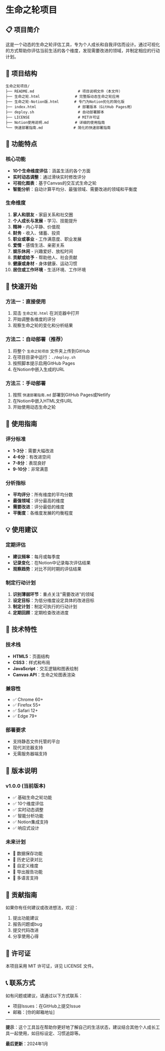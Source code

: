 # 生命之轮项目

## 📋 项目简介

这是一个动态的生命之轮评估工具，专为个人成长和自我评估而设计。通过可视化的方式帮助你评估当前生活的各个维度，发现需要改进的领域，并制定相应的行动计划。

## 📁 项目结构

```
生命之轮项目/
├── README.md                    # 项目说明文件（本文件）
├── 生命之轮.html                # 完整版动态生命之轮应用
├── 生命之轮-Notion版.html       # 专门为Notion优化的简化版
├── index.html                   # 部署版本（GitHub Pages用）
├── deploy.sh                    # 自动部署脚本
├── LICENSE                      # MIT许可证
├── Notion使用说明.md            # 详细的使用指南
└── 快速部署指南.md              # 简化的快速部署指南
```

## 🎯 功能特点

### 核心功能
- **10个生命维度评估**：涵盖生活的各个方面
- **实时动态调整**：通过滑块实时修改评分
- **可视化图表**：基于Canvas的交互式生命之轮
- **智能分析**：自动计算平均分、最强领域、需要改进的领域和平衡度

### 生命维度
1. **家人和朋友** - 家庭关系和社交圈
2. **个人成长与发展** - 学习、技能提升
3. **精神** - 内心平静、价值观
4. **财务** - 收入、储蓄、投资
5. **职业或事业** - 工作满意度、职业发展
6. **爱情** - 感情生活、亲密关系
7. **娱乐休闲** - 兴趣爱好、放松时间
8. **贡献或给予** - 帮助他人、社会贡献
9. **健康或身材** - 身体健康、运动习惯
10. **居住或工作环境** - 生活环境、工作环境

## 🚀 快速开始

### 方法一：直接使用
1. 双击 `生命之轮.html` 在浏览器中打开
2. 开始调整各维度的评分
3. 观察生命之轮的变化和分析结果

### 方法二：自动部署（推荐）
1. 将整个 `生命之轮项目` 文件夹上传到GitHub
2. 在项目目录中运行：`./deploy.sh`
3. 按照脚本提示启用GitHub Pages
4. 在Notion中嵌入生成的URL

### 方法三：手动部署
1. 按照 `快速部署指南.md` 部署到GitHub Pages或Netlify
2. 在Notion中嵌入HTML文件URL
3. 开始使用动态生命之轮

## 📖 使用指南

### 评分标准
- **1-3分**：需要大幅改进
- **4-6分**：有改进空间
- **7-8分**：表现良好
- **9-10分**：非常满意

### 分析指标
- **平均评分**：所有维度的平均分数
- **最强领域**：评分最高的维度
- **需要改进**：评分最低的维度
- **平衡度**：各维度发展的均衡程度

## 💡 使用建议

### 定期评估
- **建议频率**：每月或每季度
- **记录变化**：在Notion中记录每次评估结果
- **观察趋势**：对比不同时期的评估结果

### 制定行动计划
1. **识别薄弱环节**：重点关注"需要改进"的领域
2. **设定目标**：为低分维度设定具体的改进目标
3. **制定计划**：制定可执行的行动计划
4. **定期回顾**：定期检查改进进度

## 🔧 技术特性

### 技术栈
- **HTML5**：页面结构
- **CSS3**：样式和布局
- **JavaScript**：交互逻辑和图表绘制
- **Canvas API**：生命之轮图表渲染

### 兼容性
- ✅ Chrome 60+
- ✅ Firefox 55+
- ✅ Safari 12+
- ✅ Edge 79+

### 部署要求
- 支持静态文件托管的平台
- 现代浏览器支持
- 无需服务器端支持

## 📝 版本说明

### v1.0.0 (当前版本)
- ✅ 基础生命之轮功能
- ✅ 10个维度评估
- ✅ 实时动态调整
- ✅ 智能分析功能
- ✅ Notion集成支持
- ✅ 响应式设计

### 未来计划
- 🔄 数据保存功能
- 🔄 历史记录对比
- 🔄 自定义维度
- 🔄 导出报告功能
- 🔄 多语言支持

## 🤝 贡献指南

如果你有任何建议或改进想法，欢迎：
1. 提出功能建议
2. 报告问题或bug
3. 提交代码改进
4. 分享使用心得

## 📄 许可证

本项目采用 MIT 许可证，详见 LICENSE 文件。

## 📞 联系方式

如有问题或建议，请通过以下方式联系：
- 项目Issues：在GitHub上提交Issue
- 邮箱：[你的邮箱地址]

---

**提示**：这个工具旨在帮助你更好地了解自己的生活状态，建议结合其他个人成长工具一起使用，如目标设定、习惯追踪等。

**最后更新**：2024年1月 